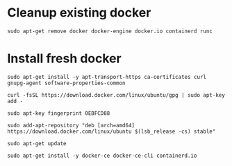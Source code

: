 # Cleanup existing docker 
`sudo apt-get remove docker docker-engine docker.io containerd runc`

# Install fresh docker
`sudo apt-get install -y apt-transport-https ca-certificates curl gnupg-agent software-properties-common`

`curl -fsSL https://download.docker.com/linux/ubuntu/gpg | sudo apt-key add -`

`sudo apt-key fingerprint 0EBFCD88`

`sudo add-apt-repository "deb [arch=amd64] https://download.docker.com/linux/ubuntu $(lsb_release -cs) stable"`

`sudo apt-get update`

`sudo apt-get install -y docker-ce docker-ce-cli containerd.io`

